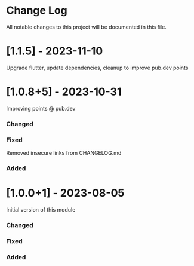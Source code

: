 # Change Log
All notable changes to this project will be documented in this file.
 
# [1.1.5] - 2023-11-10

Upgrade flutter, update dependencies, cleanup to improve pub.dev points

# [1.0.8+5] - 2023-10-31

Improving points @ pub.dev

### Changed

### Fixed

Removed insecure links from CHANGELOG.md

### Added

# [1.0.0+1] - 2023-08-05

Initial version of this module

### Changed

### Fixed

### Added

